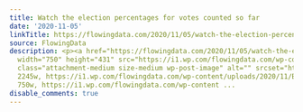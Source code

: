 ```yaml
---
title: Watch the election percentages for votes counted so far
date: '2020-11-05'
linkTitle: https://flowingdata.com/2020/11/05/watch-the-election-percentages-for-votes-counted-so-far/
source: FlowingData
description: <p><a href="https://flowingdata.com/2020/11/05/watch-the-election-percentages-for-votes-counted-so-far/"><img
  width="750" height="431" src="https://i1.wp.com/flowingdata.com/wp-content/uploads/2020/11/Bloomberg-state-results.png?fit=750%2C431&amp;ssl=1"
  class="attachment-medium size-medium wp-post-image" alt="" srcset="https://i1.wp.com/flowingdata.com/wp-content/uploads/2020/11/Bloomberg-state-results.png?w=2245&amp;ssl=1
  2245w, https://i1.wp.com/flowingdata.com/wp-content/uploads/2020/11/Bloomberg-state-results.png?resize=750%2C431&amp;ssl=1
  750w, https://i1.wp.com/flowingdata.com/wp-content ...
disable_comments: true
---
```

<p><a href="https://flowingdata.com/2020/11/05/watch-the-election-percentages-for-votes-counted-so-far/"><img width="750" height="431" src="https://i1.wp.com/flowingdata.com/wp-content/uploads/2020/11/Bloomberg-state-results.png?fit=750%2C431&amp;ssl=1" class="attachment-medium size-medium wp-post-image" alt="" srcset="https://i1.wp.com/flowingdata.com/wp-content/uploads/2020/11/Bloomberg-state-results.png?w=2245&amp;ssl=1 2245w, https://i1.wp.com/flowingdata.com/wp-content/uploads/2020/11/Bloomberg-state-results.png?resize=750%2C431&amp;ssl=1 750w, https://i1.wp.com/flowingdata.com/wp-content ...